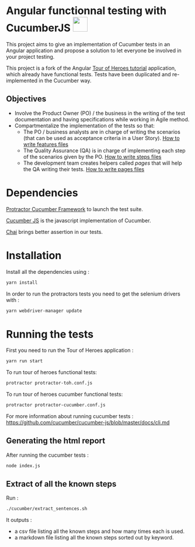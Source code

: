 # Angular functionnal testing with CucumberJS <img src="https://avatars0.githubusercontent.com/u/320565?s=200&v=4" height="40"/>

This project aims to give an implementation of Cucumber tests in an Angular application and propose a solution to let everyone be involved in your project testing.

This project is a fork of the Angular [Tour of Heroes tutorial](https://angular.io/tutorial) application, which already have functional tests. Tests have been duplicated and re-implemented in the Cucumber way.


## Objectives

* Involve the Product Owner (PO) / the business in the writing of the test documentation and having specifications while working in Agile method.
* Compartmentalize the implementation of the tests so that:
  - The PO / business analysts are in charge of writing the scenarios (that can be used as acceptance criteria in a User Story). [How to write features files](./cucumber/features)
  - The Quality Assurance (QA) is in charge of implementing each step of the scenarios given by the PO. [How to write steps files](./cucumber/step_definitions)
  - The development team creates helpers called *pages* that will help the QA writing their tests. [How to write pages files](./cucumber/pages)


# Dependencies


[Protractor Cucumber Framework](https://github.com/protractor-cucumber-framework/protractor-cucumber-framework) to launch the test suite.

[Cucumber JS](https://github.com/cucumber/cucumber-js) is the javascript implementation of Cucumber.

[Chai](http://www.chaijs.com/) brings better assertion in our tests.

# Installation

Install all the dependencies using :

```bash
yarn install
```

In order to run the protractors tests you need to get the selenium drivers with :

```bash
yarn webdriver-manager update
```

# Running the tests

First you need to run the Tour of Heroes application :

```bash
yarn run start
```

To run tour of heroes functional tests:

```bash
protractor protractor-toh.conf.js
```

To run tour of heroes cucumber functional tests:

```bash
protractor protractor-cucumber.conf.js
```

For more information about running cucumber tests : https://github.com/cucumber/cucumber-js/blob/master/docs/cli.md
## Generating the html report

After running the cucumber tests :

```bash
node index.js
```

## Extract of all the known steps 

Run :

```bash
./cucumber/extract_sentences.sh
```

It outputs :
  - a csv file listing all the known steps and how many times each is used.
  - a markdown file listing all the known steps sorted out by keyword.
  

